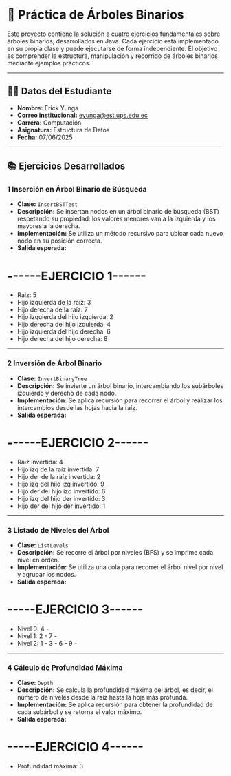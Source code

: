 # 🌲 Práctica de Árboles Binarios

Este proyecto contiene la solución a cuatro ejercicios fundamentales sobre árboles binarios, desarrollados en Java. Cada ejercicio está implementado en su propia clase y puede ejecutarse de forma independiente. El objetivo es comprender la estructura, manipulación y recorrido de árboles binarios mediante ejemplos prácticos.

---

## 👨‍💻 Datos del Estudiante

- **Nombre:** Erick Yunga
- **Correo institucional:** eyunga@est.ups.edu.ec
- **Carrera:** Computación
- **Asignatura:** Estructura de Datos
- **Fecha:** 07/06/2025

---

## 📚 Ejercicios Desarrollados

### 1️ Inserción en Árbol Binario de Búsqueda

- **Clase:** `InsertBSTTest`
- **Descripción:** Se insertan nodos en un árbol binario de búsqueda (BST) respetando su propiedad: los valores menores van a la izquierda y los mayores a la derecha.
- **Implementación:** Se utiliza un método recursivo para ubicar cada nuevo nodo en su posición correcta.
- **Salida esperada:**

# ------EJERCICIO 1------
- Raiz: 5
- Hijo izquierda de la raíz: 3
- Hijo derecha de la raíz: 7
- Hijo izquierda del hijo izquierda: 2
- Hijo derecha del hijo izquierda: 4
- Hijo izquierda del hijo derecha: 6
- Hijo derecha del hijo derecha: 8


---

### 2️ Inversión de Árbol Binario

- **Clase:** `InvertBinaryTree`
- **Descripción:** Se invierte un árbol binario, intercambiando los subárboles izquierdo y derecho de cada nodo.
- **Implementación:** Se aplica recursión para recorrer el árbol y realizar los intercambios desde las hojas hacia la raíz.
- **Salida esperada:**

# ------EJERCICIO 2------
-  Raiz invertida: 4
-  Hijo izq de la raíz invertida: 7
-  Hijo der de la raíz invertida: 2
-  Hijo izq del hijo izq invertido: 9
-  Hijo der del hijo izq invertido: 6
-  Hijo izq del hijo der invertido: 3
-  Hijo der del hijo der invertido: 1


---

### 3️ Listado de Niveles del Árbol

- **Clase:** `ListLevels`
- **Descripción:** Se recorre el árbol por niveles (BFS) y se imprime cada nivel en orden.
- **Implementación:** Se utiliza una cola para recorrer el árbol nivel por nivel y agrupar los nodos.
- **Salida esperada:**

#  -----EJERCICIO 3------
-  Nivel 0: 4 -
-  Nivel 1: 2 - 7 -
-  Nivel 2: 1 - 3 - 6 - 9 -


---

### 4️ Cálculo de Profundidad Máxima

- **Clase:** `Depth`
- **Descripción:** Se calcula la profundidad máxima del árbol, es decir, el número de niveles desde la raíz hasta la hoja más profunda.
- **Implementación:** Se aplica recursión para obtener la profundidad de cada subárbol y se retorna el valor máximo.
- **Salida esperada:**

# -----EJERCICIO 4------
- Profundidad máxima: 3 


